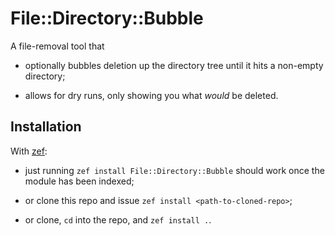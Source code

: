 File::Directory::Bubble
=======================

A file-removal tool that

  * optionally bubbles deletion up the directory tree until it hits a non-empty directory;

  * allows for dry runs, only showing you what *would* be deleted.

Installation
------------

With [zef](https://github.com/ugexe/zef):

  * just running `zef install File::Directory::Bubble` should work once the module has been indexed;

  * or clone this repo and issue `zef install <path-to-cloned-repo>`;

  * or clone, `cd` into the repo, and `zef install .`.

